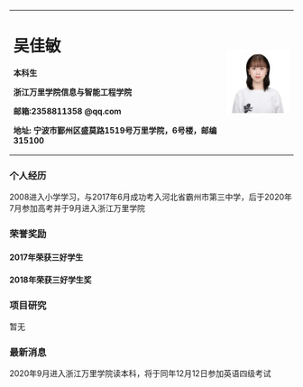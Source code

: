 <table border="0">
  <tr>
    <td width=" 75%" >
      <h1>吴佳敏</h1>
      <p><b>本科生</b></p>
      <p><b>浙江万里学院信息与智能工程学院</b></p>
      <p><b>邮箱:2358811358 @qq.com</b></p>
      <p><b>地址: 宁波市鄞州区盛莫路1519号万里学院，6号楼，邮编315100</b></p>
    </td>
    <td width= " 25%">
      <img src="/IMG_1173(20201130-130225).JPG" width=" 100%">
    </td>
  </tr>
</table>

### 个人经历
2008进入小学学习，与2017年6月成功考入河北省霸州市第三中学，后于2020年7月参加高考并于9月进入浙江万里学院

### 荣誉奖励
#### 2017年荣获三好学生
#### 2018年荣获三好学生奖

### 项目研究
暂无

### 最新消息
2020年9月进入浙江万里学院读本科，将于同年12月12日参加英语四级考试
